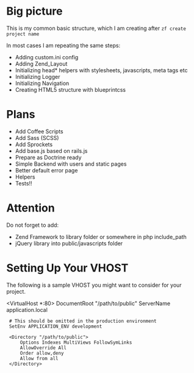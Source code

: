 Big picture
===========

This is my common basic structure, which I am creating after `zf create project name`

In most cases I am repeating the same steps:

- Adding custom.ini config
- Adding Zend_Layout
- Initializing head* helpers with stylesheets, javascripts, meta tags etc
- Initializing Logger
- Initializing Navigation
- Creating HTML5 structure with blueprintcss

Plans
=====

- Add Coffee Scripts
- Add Sass (SCSS)
- Add Sprockets
- Add base.js based on rails.js
- Prepare as Doctrine ready
- Simple Backend with users and static pages
- Better default error page
- Helpers
- Tests!!

Attention
=========

Do not forget to add:

- Zend Framework to library folder or somewhere in php include_path
- jQuery library into public/javascripts folder

Setting Up Your VHOST
=====================

The following is a sample VHOST you might want to consider for your project.

  <VirtualHost *:80>
     DocumentRoot "/path/to/public"
     ServerName application.local
  
     # This should be omitted in the production environment
     SetEnv APPLICATION_ENV development
  
     <Directory "/path/to/public">
         Options Indexes MultiViews FollowSymLinks
         AllowOverride All
         Order allow,deny
         Allow from all
     </Directory>
  
  </VirtualHost>
